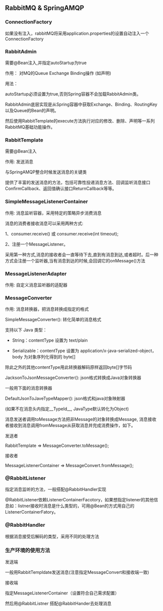 ## RabbitMQ & SpringAMQP

### ConnectionFactory
如果没有注入，rabbitMQ将采用application.properties的设置自动注入一个ConnectionFactory

### RabbitAdmin
需要@Bean注入,并指定autoStartup为true

作用： 对MQ的Queue Exchange Binding操作  (如声明)

用法：

autoStartup必须设置为true,否则Spring容器不会加载RabbitAdmin类。

RabbitAdmin底层实现是从Spring容器中获取Exchange、Binding、RoutingKey以及Queue的Bean的声明。

然后使用RabbitTemplate的execute方法执行对应的修改、删除、声明等一系列RabbitMQ基础功能操作。

### RabbitTemplate

需要@Bean注入

作用: 发送消息

与SpringAMQP整合时候发送消息的关键类

提供了丰富的发送消息的方法，包括可靠性投递消息方法、回调监听消息接口ConfirmCallback、返回值确认接口ReturnCallback等等。

### SimpleMessageListenerContainer

作用: 消息监听容器，采用特定的策略异步消费消息

消息的消费者接收消息可以采用两种方式:

1、consumer.receive() 或 consumer.receive(int timeout);

2、注册一个MessageListener。

采用第一种方式,消息的接收者会一直等待下去,直到有消息到达,或者超时。后一种方式会注册一个监听器,当有消息到达的时候,会回调它的onMessage()方法

### MessageListenerAdapter

作用: 自定义消息监听器的适配器



### MessageConverter

作用: 消息转换器，把消息转换成指定的格式

SimpleMessageConverter(): 转化简单的消息格式

支持以下 Java 类型：

- String：contentType 设置为 text/plain

- Serializable：contentType 设置为 application/x-java-serialized-object，body 为对象序列化得到的 byte[]

除此之外的其他contentType用此转换器解码原样返回byte[]字节码


JacksonToJsonMessageConverter(): json格式转换成Java对象转换器

  一般用下面的消息转换器

  DefaultJsonToJaveTypeMapper(): json格式和java对象映射器

  (如果不在消息头内指定__TypeId__, JavaType默认转化为Object)


消息发送者调用toMessage方法把非Message的对象转换成Message, 消息接收者接收到消息调用fromMessage从获取消息并完成消费操作，如下。

发送者

RabbitTemplate => MessageConverter.toMessage();

接收者

MessageListenerContainer => MessageConvert.fromMessage();



### @RabbitListener

指定消息监听的方法，一般搭配@RabbitHandler实现

@RabbitListener依赖ListenerContainerFacotory，如果想指定listener的其他信息如：listner接收时消息是什么类型的，可用@Bean的方式用自己的
ListenerContainerFatory。

### @RabbitHandler
根据消息接受后解码的类型，采用不同的处理方法


### 生产环境的使用方法

发送端

一般用RabbitTempldate发送消息(注意指定MessageConvert和接收端一致)

接收端

指定MessageListenerContainer（设置符合自己需求配置）

然后用@RabbitListner 搭配@RabbitHander去处理消息
